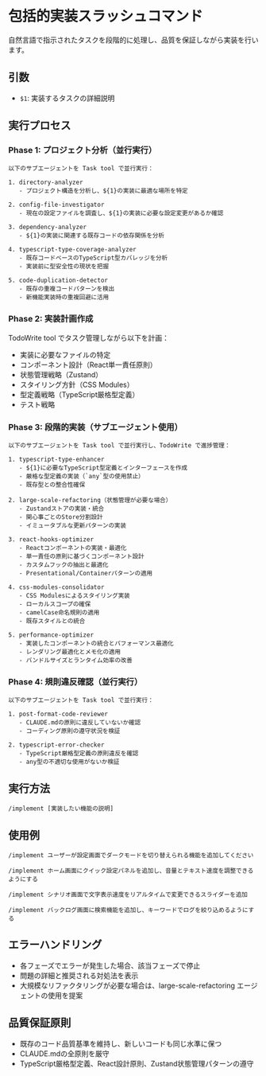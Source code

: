 # 包括的実装スラッシュコマンド

自然言語で指示されたタスクを段階的に処理し、品質を保証しながら実装を行います。

## 引数
- `$1`: 実装するタスクの詳細説明

## 実行プロセス

### Phase 1: プロジェクト分析（並行実行）
```
以下のサブエージェントを Task tool で並行実行：

1. directory-analyzer
   - プロジェクト構造を分析し、${1}の実装に最適な場所を特定

2. config-file-investigator  
   - 現在の設定ファイルを調査し、${1}の実装に必要な設定変更があるか確認

3. dependency-analyzer
   - ${1}の実装に関連する既存コードの依存関係を分析

4. typescript-type-coverage-analyzer
   - 既存コードベースのTypeScript型カバレッジを分析
   - 実装前に型安全性の現状を把握

5. code-duplication-detector
   - 既存の重複コードパターンを検出
   - 新機能実装時の重複回避に活用
```

### Phase 2: 実装計画作成
TodoWrite tool でタスク管理しながら以下を計画：
- 実装に必要なファイルの特定
- コンポーネント設計（React単一責任原則）
- 状態管理戦略（Zustand）
- スタイリング方針（CSS Modules）
- 型定義戦略（TypeScript厳格型定義）
- テスト戦略

### Phase 3: 段階的実装（サブエージェント使用）
```
以下のサブエージェントを Task tool で並行実行し、TodoWrite で進捗管理：

1. typescript-type-enhancer
   - ${1}に必要なTypeScript型定義とインターフェースを作成
   - 厳格な型定義の実装（`any`型の使用禁止）
   - 既存型との整合性確保

2. large-scale-refactoring（状態管理が必要な場合）
   - Zustandストアの実装・統合
   - 関心事ごとのStore分割設計
   - イミュータブルな更新パターンの実装

3. react-hooks-optimizer
   - Reactコンポーネントの実装・最適化
   - 単一責任の原則に基づくコンポーネント設計
   - カスタムフックの抽出と最適化
   - Presentational/Containerパターンの適用

4. css-modules-consolidator
   - CSS Modulesによるスタイリング実装
   - ローカルスコープの確保
   - camelCase命名規則の適用
   - 既存スタイルとの統合

5. performance-optimizer
   - 実装したコンポーネントの統合とパフォーマンス最適化
   - レンダリング最適化とメモ化の適用
   - バンドルサイズとランタイム効率の改善
```

### Phase 4: 規則違反確認（並行実行）
```
以下のサブエージェントを Task tool で並行実行：

1. post-format-code-reviewer  
   - CLAUDE.mdの原則に違反していないか確認
   - コーディング原則の遵守状況を検証

2. typescript-error-checker
   - TypeScript厳格型定義の原則違反を確認
   - any型の不適切な使用がないか検証
```

## 実行方法
```
/implement [実装したい機能の説明]
```

## 使用例
```
/implement ユーザーが設定画面でダークモードを切り替えられる機能を追加してください

/implement ホーム画面にクイック設定パネルを追加し、音量とテキスト速度を調整できるようにする

/implement シナリオ画面で文字表示速度をリアルタイムで変更できるスライダーを追加

/implement バックログ画面に検索機能を追加し、キーワードでログを絞り込めるようにする
```

## エラーハンドリング
- 各フェーズでエラーが発生した場合、該当フェーズで停止
- 問題の詳細と推奨される対処法を表示
- 大規模なリファクタリングが必要な場合は、large-scale-refactoring エージェントの使用を提案

## 品質保証原則
- 既存のコード品質基準を維持し、新しいコードも同じ水準に保つ
- CLAUDE.mdの全原則を厳守
- TypeScript厳格型定義、React設計原則、Zustand状態管理パターンの遵守